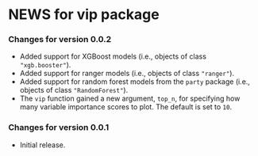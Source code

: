# NEWS for vip package

### Changes for version 0.0.2

* Added support for XGBoost models (i.e., objects of class `"xgb.booster"`).
* Added support for ranger models (i.e., objects of class `"ranger"`).
* Added support for random forest models from the `party` package (i.e., objects of class `"RandomForest"`).
* The `vip` function gained a new argument, `top_n`, for specifying how many variable importance scores to plot. The default is set to `10`.


### Changes for version 0.0.1

* Initial release.
